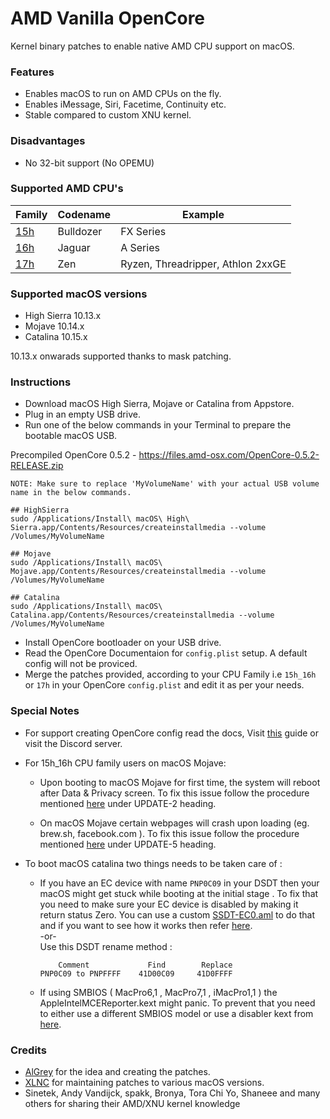 
AMD Vanilla OpenCore
==========
Kernel binary patches to enable native AMD CPU support on macOS.

### Features

- Enables macOS to run on AMD CPUs on the fly.
- Enables iMessage, Siri, Facetime, Continuity etc.
- Stable compared to custom XNU kernel.

### Disadvantages
- No 32-bit support (No OPEMU)

### Supported AMD CPU's
| Family | Codename| Example |
|--------|---------|----------|
|   [15h](https://github.com/AMD-OSX/AMD_Vanilla/tree/opencore/15h_16h)  | Bulldozer | FX Series|
|   [16h](https://github.com/AMD-OSX/AMD_Vanilla/tree/opencore/15h_16h)  | Jaguar | A Series |
|   [17h](https://github.com/AMD-OSX/AMD_Vanilla/tree/opencore/17h) | Zen | Ryzen, Threadripper, Athlon 2xxGE | <br />

### Supported macOS versions

- High Sierra 10.13.x
- Mojave 10.14.x
- Catalina 10.15.x

10.13.x onwarads supported thanks to mask patching.

### Instructions

- Download macOS High Sierra, Mojave or Catalina from Appstore.
- Plug in an empty USB drive.
- Run one of the below commands in your Terminal to prepare the bootable macOS USB.

Precompiled OpenCore 0.5.2 - https://files.amd-osx.com/OpenCore-0.5.2-RELEASE.zip

```
NOTE: Make sure to replace 'MyVolumeName' with your actual USB volume name in the below commands.

## HighSierra
sudo /Applications/Install\ macOS\ High\ Sierra.app/Contents/Resources/createinstallmedia --volume /Volumes/MyVolumeName

## Mojave
sudo /Applications/Install\ macOS\ Mojave.app/Contents/Resources/createinstallmedia --volume /Volumes/MyVolumeName

## Catalina
sudo /Applications/Install\ macOS\ Catalina.app/Contents/Resources/createinstallmedia --volume /Volumes/MyVolumeName
```

- Install OpenCore bootloader on your USB drive.
- Read the OpenCore Documentaion for `config.plist` setup. A default config will not be proviced.
- Merge the patches provided, according to your CPU Family i.e `15h_16h` or `17h` in your OpenCore `config.plist` and edit it as per your needs.


### Special Notes

- For support creating OpenCore config read the docs, Visit  [this](https://khronokernel-2.gitbook.io/opencore-vanilla-desktop-guide/) guide or visit the Discord server.

- For 15h_16h CPU family  users on macOS Mojave:
  - Upon booting to macOS Mojave for first time, the system will reboot after Data & Privacy screen. To fix this issue follow the procedure mentioned [here](https://www.insanelymac.com/forum/topic/335877-amd-mojave-kernel-development-and-testing/?do=findComment&comment=2658085) under UPDATE-2 heading.

  - On macOS Mojave certain webpages will crash upon loading (eg. brew.sh, facebook.com ). To fix this issue follow the procedure mentioned [here](https://www.insanelymac.com/forum/topic/335877-amd-mojave-kernel-development-and-testing/?do=findComment&comment=2661857) under UPDATE-5 heading.

- To boot macOS catalina two things needs to be taken care of :
  - If you have an EC device with name `PNP0C09` in your DSDT then your macOS might get stuck while booting at the initial stage . To fix that you need to make sure your EC device is disabled by making it return status Zero. You can use a custom [SSDT-EC0.aml](./Extra/SSDT-EC0.aml) to do that and if you want to see how it works then refer [here](https://github.com/acidanthera/OpenCorePkg/blob/5e020bb06b33f12fa8b404cc3d1effaa5fbc00ea/Docs/AcpiSamples/SSDT-EC.dsl#L33). <br> -or- <br> Use this DSDT rename method :

    ```
        Comment             Find        Replace
    PNP0C09 to PNPFFFF    41D00C09     41D0FFFF
    ```

  - If using SMBIOS ( MacPro6,1 , MacPro7,1 , iMacPro1,1 ) the AppleIntelMCEReporter.kext might panic. To prevent that you need to either use a different SMBIOS model or use a disabler kext from [here](./Extra/).

### Credits

- [AlGrey](https://github.com/AlGreyy) for the idea and creating the patches.
- [XLNC](https://github.com/XLNCs) for maintaining patches to various macOS versions.
- Sinetek, Andy Vandijck, spakk, Bronya, Tora Chi Yo, Shaneee and many others for sharing their AMD/XNU kernel knowledge 
